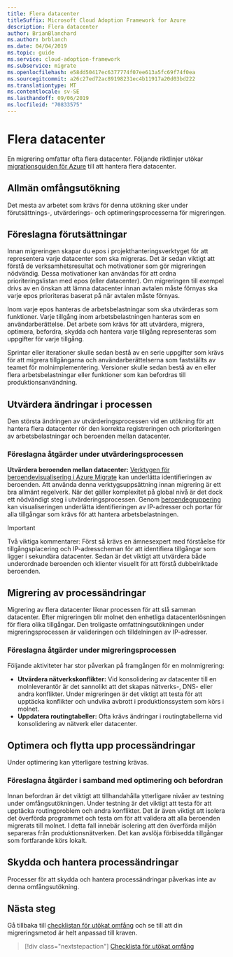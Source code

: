 ```yaml
---
title: Flera datacenter
titleSuffix: Microsoft Cloud Adoption Framework for Azure
description: Flera datacenter
author: BrianBlanchard
ms.author: brblanch
ms.date: 04/04/2019
ms.topic: guide
ms.service: cloud-adoption-framework
ms.subservice: migrate
ms.openlocfilehash: e58dd50417ec6377774f07ee613a5fc69f74f0ea
ms.sourcegitcommit: a26c27ed72ac89198231ec4b11917a20d03bd222
ms.translationtype: MT
ms.contentlocale: sv-SE
ms.lasthandoff: 09/06/2019
ms.locfileid: "70833575"
---
```

# <a name="multiple-datacenters"></a>Flera datacenter

En migrering omfattar ofta flera datacenter. Följande riktlinjer utökar [migrationsguiden för Azure](../azure-migration-guide/index.md) till att hantera flera datacenter.

## <a name="general-scope-expansion"></a>Allmän omfångsutökning

Det mesta av arbetet som krävs för denna utökning sker under förutsättnings-, utvärderings- och optimeringsprocesserna för migreringen.

## <a name="suggested-prerequisites"></a>Föreslagna förutsättningar

Innan migreringen skapar du epos i projekthanteringsverktyget för att representera varje datacenter som ska migreras. Det är sedan viktigt att förstå de verksamhetsresultat och motivationer som gör migreringen nödvändig. Dessa motivationer kan användas för att ordna prioriteringslistan med epos (eller datacenter). Om migreringen till exempel drivs av en önskan att lämna datacenter innan avtalen måste förnyas ska varje epos prioriteras baserat på när avtalen måste förnyas.

Inom varje epos hanteras de arbetsbelastningar som ska utvärderas som funktioner. Varje tillgång inom arbetsbelastningen hanteras som en användarberättelse. Det arbete som krävs för att utvärdera, migrera, optimera, befordra, skydda och hantera varje tillgång representeras som uppgifter för varje tillgång.

Sprintar eller iterationer skulle sedan bestå av en serie uppgifter som krävs för att migrera tillgångarna och användarberättelserna som fastställts av teamet för molnimplementering. Versioner skulle sedan bestå av en eller flera arbetsbelastningar eller funktioner som kan befordras till produktionsanvändning.

## <a name="assess-process-changes"></a>Utvärdera ändringar i processen

Den största ändringen av utvärderingsprocessen vid en utökning för att hantera flera datacenter rör den korrekta registreringen och prioriteringen av arbetsbelastningar och beroenden mellan datacenter.

### <a name="suggested-action-during-the-assess-process"></a>Föreslagna åtgärder under utvärderingsprocessen

**Utvärdera beroenden mellan datacenter:** [Verktygen för beroendevisualisering i Azure Migrate](/azure/migrate/concepts-dependency-visualization) kan underlätta identifieringen av beroenden. Att använda denna verktygsuppsättning innan migrering är ett bra allmänt regelverk. När det gäller komplexitet på global nivå är det dock ett nödvändigt steg i utvärderingsprocessen. Genom [beroendegruppering](/azure/migrate/how-to-create-group-machine-dependencies) kan visualiseringen underlätta identifieringen av IP-adresser och portar för alla tillgångar som krävs för att hantera arbetsbelastningen.

> [!IMPORTANT]
> Två viktiga kommentarer: Först så krävs en ämnesexpert med förståelse för tillgångsplacering och IP-adresscheman för att identifiera tillgångar som ligger i sekundära datacenter. Sedan är det viktigt att utvärdera både underordnade beroenden och klienter visuellt för att förstå dubbelriktade beroenden.

## <a name="migrate-process-changes"></a>Migrering av processändringar

Migrering av flera datacenter liknar processen för att slå samman datacenter. Efter migreringen blir molnet den enhetliga datacenterlösningen för flera olika tillgångar. Den troligaste omfattningsutökningen under migreringsprocessen är valideringen och tilldelningen av IP-adresser.

### <a name="suggested-action-during-the-migrate-process"></a>Föreslagna åtgärder under migreringsprocessen

Följande aktiviteter har stor påverkan på framgången för en molnmigrering:

- **Utvärdera nätverkskonflikter:** Vid konsolidering av datacenter till en molnleverantör är det sannolikt att det skapas nätverks-, DNS- eller andra konflikter. Under migreringen är det viktigt att testa för att upptäcka konflikter och undvika avbrott i produktionssystem som körs i molnet.
- **Uppdatera routingtabeller:** Ofta krävs ändringar i routingtabellerna vid konsolidering av nätverk eller datacenter.

## <a name="optimize-and-promote-process-changes"></a>Optimera och flytta upp processändringar

Under optimering kan ytterligare testning krävas.

### <a name="suggested-action-during-the-optimize-and-promote-process"></a>Föreslagna åtgärder i samband med optimering och befordran

Innan befordran är det viktigt att tillhandahålla ytterligare nivåer av testning under omfångsutökningen. Under testning är det viktigt att testa för att upptäcka routingproblem och andra konflikter. Det är även viktigt att isolera det överförda programmet och testa om för att validera att alla beroenden migrerats till molnet. I detta fall innebär isolering att den överförda miljön separeras från produktionsnätverken. Det kan avslöja förbisedda tillgångar som fortfarande körs lokalt.

## <a name="secure-and-manage-process-changes"></a>Skydda och hantera processändringar

Processer för att skydda och hantera processändringar påverkas inte av denna omfångsutökning.

## <a name="next-steps"></a>Nästa steg

Gå tillbaka till [checklistan för utökat omfång](./index.md) och se till att din migreringsmetod är helt anpassad till kraven.

> [!div class="nextstepaction"]
> [Checklista för utökat omfång](./index.md)
